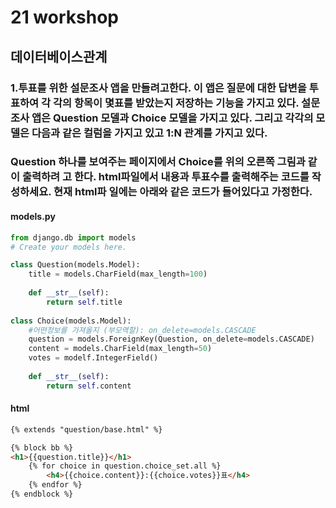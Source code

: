 # 21 workshop

## 데이터베이스관계

### 1.투표를 위한 설문조사 앱을 만들려고한다. 이 앱은 질문에 대한 답변을 투표하여 각 각의 항목이 몇표를 받았는지 저장하는 기능을 가지고 있다. 설문조사 앱은 Question 모델과 Choice 모델을 가지고 있다. 그리고 각각의 모델은 다음과 같은 컬럼을 가지고 있고 1:N 관계를 가지고 있다.

### Question 하나를 보여주는 페이지에서 Choice를 위의 오른쪽 그림과 같이 출력하려 고 한다. html파일에서 내용과 투표수를 출력해주는 코드를 작성하세요. 현재 html파 일에는 아래와 같은 코드가 들어있다고 가정한다.



#### models.py 

```python
from django.db import models
# Create your models here.

class Question(models.Model):
    title = models.CharField(max_length=100)
  
    def __str__(self):
        return self.title
        
class Choice(models.Model):
    #어떤정보를 가져올지 (부모역할): on_delete=models.CASCADE
    question = models.ForeignKey(Question, on_delete=models.CASCADE)
    content = models.CharField(max_length=50)
    votes = modelf.IntegerField()
    
    def __str__(self):
        return self.content
```



#### html

```html
{% extends "question/base.html" %}

{% block bb %}
<h1>{{question.title}}</h1>
    {% for choice in question.choice_set.all %}
        <h4>{{choice.content}}:{{choice.votes}}표</h4>
    {% endfor %}
{% endblock %}
```



